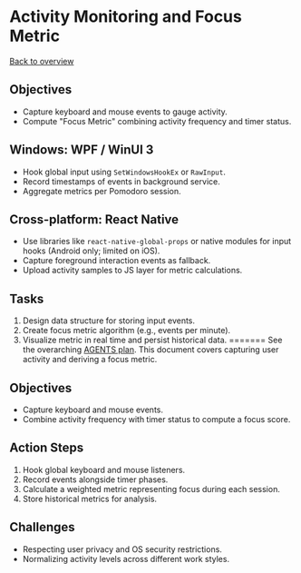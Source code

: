 # Activity Monitoring and Focus Metric

[Back to overview](../AGENTS.md)

## Objectives
- Capture keyboard and mouse events to gauge activity.
- Compute "Focus Metric" combining activity frequency and timer status.

## Windows: WPF / WinUI 3
- Hook global input using `SetWindowsHookEx` or `RawInput`.
- Record timestamps of events in background service.
- Aggregate metrics per Pomodoro session.

## Cross-platform: React Native
- Use libraries like `react-native-global-props` or native modules for input hooks (Android only; limited on iOS).
- Capture foreground interaction events as fallback.
- Upload activity samples to JS layer for metric calculations.

## Tasks
1. Design data structure for storing input events.
2. Create focus metric algorithm (e.g., events per minute).
3. Visualize metric in real time and persist historical data.
=======
See the overarching [AGENTS plan](../AGENTS.md). This document covers capturing user activity and deriving a focus metric.

## Objectives
- Capture keyboard and mouse events.
- Combine activity frequency with timer status to compute a focus score.

## Action Steps
1. Hook global keyboard and mouse listeners.
2. Record events alongside timer phases.
3. Calculate a weighted metric representing focus during each session.
4. Store historical metrics for analysis.

## Challenges
- Respecting user privacy and OS security restrictions.
- Normalizing activity levels across different work styles.